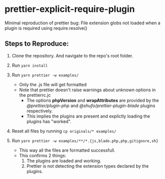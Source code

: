 # prettier-explicit-require-plugin
Minimal reproduction of prettier bug: File extension globs not loaded when a plugin is required using require.resolve()

## Steps to Reproduce:
1. Clone the repository. And navigate to the repo's root folder.

2. Run `yarn install`

3. Run `yarn prettier -w examples/` 
   - Only the .js file will get formatted
   - Note that prettier doesn't raise warnings about unknown options in the prettierrc.jc
     - The options **phpVersion** and **wrapAttributes** are provided by the *@prettier/plugin-php* and *@shufo/prettier-plugin-blade* plugins respectively.
     - This implies the plugins are present and explictly loading the plugins has "worked".

4. Reset all files by running `cp originals/* examples/`

5. Run `yarn prettier -w examples/**/*.{js,blade.php,php,gitignore,sh}`
   - This way all the files are formatted successfull.
   - This confirms 2 things:
     1. The plugins are loaded and working.
     2. Prettier is not detecting the extension types declared by the plugins.
